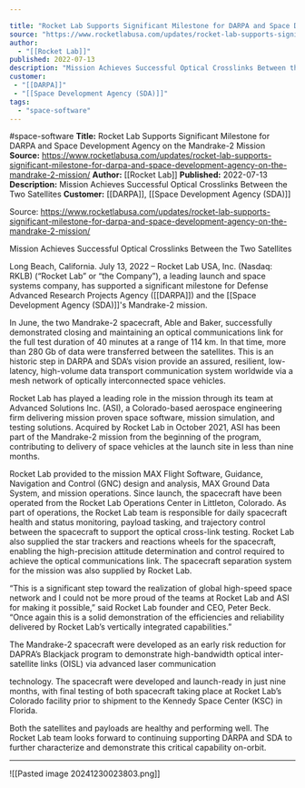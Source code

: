 ```yaml
---

title: "Rocket Lab Supports Significant Milestone for DARPA and Space Development Agency on the Mandrake-2 Mission "
source: "https://www.rocketlabusa.com/updates/rocket-lab-supports-significant-milestone-for-darpa-and-space-development-agency-on-the-mandrake-2-mission/"
author:
  - "[[Rocket Lab]]"
published: 2022-07-13
description: "Mission Achieves Successful Optical Crosslinks Between the Two Satellites"
customer:
 - "[[DARPA]]"
 - "[[Space Development Agency (SDA)]]"
tags:
  - "space-software"
---
```


#space-software
**Title:** Rocket Lab Supports Significant Milestone for DARPA and Space Development Agency on the Mandrake-2 Mission 
**Source:** https://www.rocketlabusa.com/updates/rocket-lab-supports-significant-milestone-for-darpa-and-space-development-agency-on-the-mandrake-2-mission/
**Author:** [[Rocket Lab]]
**Published:** 2022-07-13
**Description:** Mission Achieves Successful Optical Crosslinks Between the Two Satellites
**Customer:** [[DARPA]], [[Space Development Agency (SDA)]]

Source: https://www.rocketlabusa.com/updates/rocket-lab-supports-significant-milestone-for-darpa-and-space-development-agency-on-the-mandrake-2-mission/

Mission Achieves Successful Optical Crosslinks Between the Two Satellites

Long Beach, California. July 13, 2022 – Rocket Lab USA, Inc. (Nasdaq: RKLB) (“Rocket Lab” or “the Company”), a leading launch and space systems company, has supported a significant milestone for Defense Advanced Research Projects Agency ([[DARPA]]) and the [[Space Development Agency (SDA)]]'s Mandrake-2 mission.

In June, the two Mandrake-2 spacecraft, Able and Baker, successfully demonstrated closing and maintaining an optical communications link for the full test duration of 40 minutes at a range of 114 km. In that time, more than 280 Gb of data were transferred between the satellites. This is an historic step in DARPA and SDA’s vision provide an assured, resilient, low-latency, high-volume data transport communication system worldwide via a mesh network of optically interconnected space vehicles. 

Rocket Lab has played a leading role in the mission through its team at Advanced Solutions Inc. (ASI), a Colorado-based aerospace engineering firm delivering mission proven space software, mission simulation, and testing solutions. Acquired by Rocket Lab in October 2021, ASI has been part of the Mandrake-2 mission from the beginning of the program, contributing to delivery of space vehicles at the launch site in less than nine months.

Rocket Lab provided to the mission MAX Flight Software, Guidance, Navigation and Control (GNC) design and analysis, MAX Ground Data System, and mission operations. Since launch, the spacecraft have been operated from the Rocket Lab Operations Center in Littleton, Colorado. As part of operations, the Rocket Lab team is responsible for daily spacecraft health and status monitoring, payload tasking, and trajectory control between the spacecraft to support the optical cross-link testing. Rocket Lab also supplied the star trackers and reactions wheels for the spacecraft, enabling the high-precision attitude determination and control required to achieve the optical communications link. The spacecraft separation system for the mission was also supplied by Rocket Lab.

“This is a significant step toward the realization of global high-speed space network and I could not be more proud of the teams at Rocket Lab and ASI for making it possible,” said Rocket Lab founder and CEO, Peter Beck. “Once again this is a solid demonstration of the efficiencies and reliability delivered by Rocket Lab’s vertically integrated capabilities.”

The Mandrake-2 spacecraft were developed as an early risk reduction for DAPRA’s Blackjack program to demonstrate high-bandwidth optical inter-satellite links (OISL) via advanced laser communication

technology. The spacecraft were developed and launch-ready in just nine months, with final testing of both spacecraft taking place at Rocket Lab’s Colorado facility prior to shipment to the Kennedy Space Center (KSC) in Florida.

Both the satellites and payloads are healthy and performing well. The Rocket Lab team looks forward to continuing supporting DARPA and SDA to further characterize and demonstrate this critical capability on-orbit.

---

![[Pasted image 20241230023803.png]]